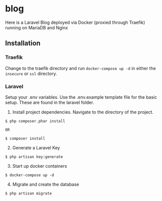# blog
Here is a Laravel Blog deployed via Docker (proxied through Traefik) running on MariaDB and Nginx


## Installation

### Traefik
Change to the traefik directory and run `docker-compose up -d` in either the `insecure` or `ssl` directory.

### Laravel
Setup your .env variables. Use the .env.example template file for the basic setup. These are found in the laravel folder.

1) Install project dependencies. Navigate to the directory of the project.

```
$ php composer.phar install

OR

$ composer install
```

2) Generate a Laravel Key
```
$ php artisan key:generate
```

3) Start up docker containers
```
$ docker-compose up -d
```

4) Migrate and create the database
```
$ php artisan migrate
```
